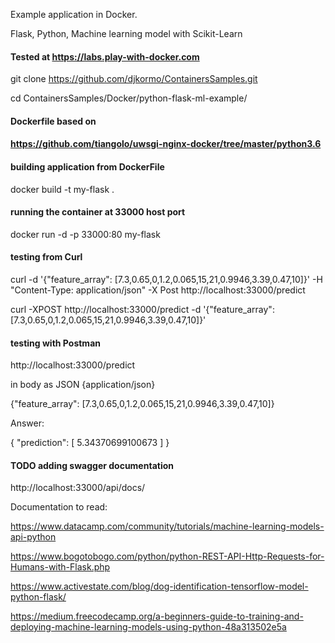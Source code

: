 Example application in Docker.

Flask, Python, Machine learning model with Scikit-Learn



#### Tested at https://labs.play-with-docker.com

git clone https://github.com/djkormo/ContainersSamples.git

cd ContainersSamples/Docker/python-flask-ml-example/


#### Dockerfile based on
#### https://github.com/tiangolo/uwsgi-nginx-docker/tree/master/python3.6

#### building  application from DockerFile

docker build -t my-flask .

#### running the container at 33000 host port 

docker run -d -p 33000:80 my-flask

#### testing from Curl 

curl -d '{"feature_array": [7.3,0.65,0,1.2,0.065,15,21,0.9946,3.39,0.47,10]}' -H "Content-Type: application/json" -X Post  http://localhost:33000/predict

curl -XPOST http://localhost:33000/predict -d '{"feature_array": [7.3,0.65,0,1.2,0.065,15,21,0.9946,3.39,0.47,10]}'

#### testing with Postman


http://localhost:33000/predict

in body  as JSON {application/json}

{"feature_array": [7.3,0.65,0,1.2,0.065,15,21,0.9946,3.39,0.47,10]}


Answer:

{
    "prediction": [
        5.34370699100673
    ]
}


#### TODO adding swagger documentation

http://localhost:33000/api/docs/




Documentation to read:

https://www.datacamp.com/community/tutorials/machine-learning-models-api-python

https://www.bogotobogo.com/python/python-REST-API-Http-Requests-for-Humans-with-Flask.php

https://www.activestate.com/blog/dog-identification-tensorflow-model-python-flask/

https://medium.freecodecamp.org/a-beginners-guide-to-training-and-deploying-machine-learning-models-using-python-48a313502e5a






